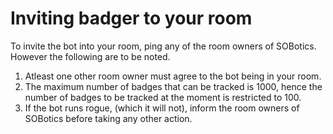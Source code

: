 # Inviting badger to your room

To invite the bot into your room, ping any of the room owners of SOBotics. However the following are to be noted. 

1. Atleast one other room owner must agree to the bot being in your room. 
2. The maximum number of badges that can be tracked is 1000, hence the number of badges to be tracked at the moment is restricted to 100. 
3. If the bot runs rogue, (which it will not), inform the room owners of SOBotics before taking any other action.
 
